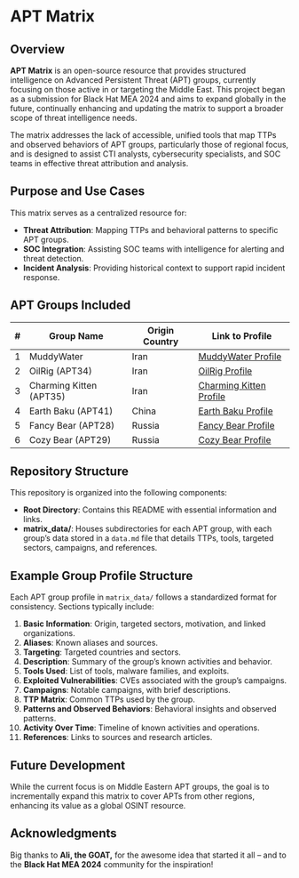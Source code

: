 # APT Matrix

## Overview

**APT Matrix** is an open-source resource that provides structured intelligence on Advanced Persistent Threat (APT) groups, currently focusing on those active in or targeting the Middle East. This project began as a submission for Black Hat MEA 2024 and aims to expand globally in the future, continually enhancing and updating the matrix to support a broader scope of threat intelligence needs.

The matrix addresses the lack of accessible, unified tools that map TTPs and observed behaviors of APT groups, particularly those of regional focus, and is designed to assist CTI analysts, cybersecurity specialists, and SOC teams in effective threat attribution and analysis.

## Purpose and Use Cases

This matrix serves as a centralized resource for:
- **Threat Attribution**: Mapping TTPs and behavioral patterns to specific APT groups.
- **SOC Integration**: Assisting SOC teams with intelligence for alerting and threat detection.
- **Incident Analysis**: Providing historical context to support rapid incident response.

## APT Groups Included

| #  | Group Name               | Origin Country | Link to Profile                                   |
|----|---------------------------|----------------|---------------------------------------------------|
| 1  | MuddyWater               | Iran           | [MuddyWater Profile](./matrix_data/MuddyWater/data.md) |
| 2  | OilRig (APT34)           | Iran           | [OilRig Profile](./matrix_data/OilRig/data.md)         |
| 3  | Charming Kitten (APT35)  | Iran           | [Charming Kitten Profile](./matrix_data/CharmingKitten/data.md) |
| 4  | Earth Baku (APT41)       | China          | [Earth Baku Profile](./matrix_data/EarthBaku/data.md)  |
| 5  | Fancy Bear (APT28)       | Russia         | [Fancy Bear Profile](./matrix_data/FancyBear/data.md)  |
| 6  | Cozy Bear (APT29)        | Russia         | [Cozy Bear Profile](./matrix_data/CozyBear/data.md)    |

## Repository Structure

This repository is organized into the following components:

- **Root Directory**: Contains this README with essential information and links.
- **matrix_data/**: Houses subdirectories for each APT group, with each group’s data stored in a `data.md` file that details TTPs, tools, targeted sectors, campaigns, and references.

## Example Group Profile Structure

Each APT group profile in `matrix_data/` follows a standardized format for consistency. Sections typically include:
1. **Basic Information**: Origin, targeted sectors, motivation, and linked organizations.
2. **Aliases**: Known aliases and sources.
3. **Targeting**: Targeted countries and sectors.
4. **Description**: Summary of the group’s known activities and behavior.
5. **Tools Used**: List of tools, malware families, and exploits.
6. **Exploited Vulnerabilities**: CVEs associated with the group’s campaigns.
7. **Campaigns**: Notable campaigns, with brief descriptions.
8. **TTP Matrix**: Common TTPs used by the group.
9. **Patterns and Observed Behaviors**: Behavioral insights and observed patterns.
10. **Activity Over Time**: Timeline of known activities and operations.
11. **References**: Links to sources and research articles.

## Future Development

While the current focus is on Middle Eastern APT groups, the goal is to incrementally expand this matrix to cover APTs from other regions, enhancing its value as a global OSINT resource. 

## Acknowledgments

Big thanks to **Ali, the GOAT,** for the awesome idea that started it all – and to the **Black Hat MEA 2024** community for the inspiration! 
